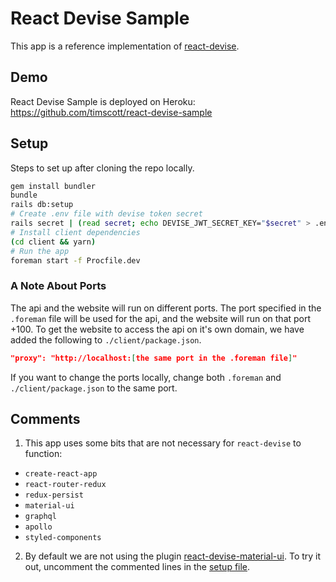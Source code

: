 # React Devise Sample

This app is a reference implementation of [react-devise](https://github.com/timscott/react-devise).

## Demo

React Devise Sample is deployed on Heroku: https://github.com/timscott/react-devise-sample

## Setup

Steps to set up after cloning the repo locally.

```bash
gem install bundler
bundle
rails db:setup
# Create .env file with devise token secret
rails secret | (read secret; echo DEVISE_JWT_SECRET_KEY="$secret" > .env)
# Install client dependencies
(cd client && yarn)
# Run the app
foreman start -f Procfile.dev
```

### A Note About Ports

The api and the website will run on different ports. The port specified in the ```.foreman``` file will be used for the api, and the website will run on that port +100. To get the website to access the api on it's own domain, we have added the following to ```./client/package.json```.


```json
"proxy": "http://localhost:[the same port in the .foreman file]"
```

If you want to change the ports locally, change both ```.foreman``` and ```./client/package.json``` to the same port.

## Comments

1. This app uses some bits that are not necessary for ```react-devise``` to function:
  * ```create-react-app```
  * ```react-router-redux```
  * ```redux-persist```
  * ```material-ui```
  * ```graphql```
  * ```apollo```
  * ```styled-components```
2. By default we are not using the plugin [react-devise-material-ui](https://github.com/timscott/react-devise-material-ui). To try it out, uncomment the commented lines in the [setup file](https://github.com/timscott/react-devise-sample/blob/master/client/src/app/setup.js).

